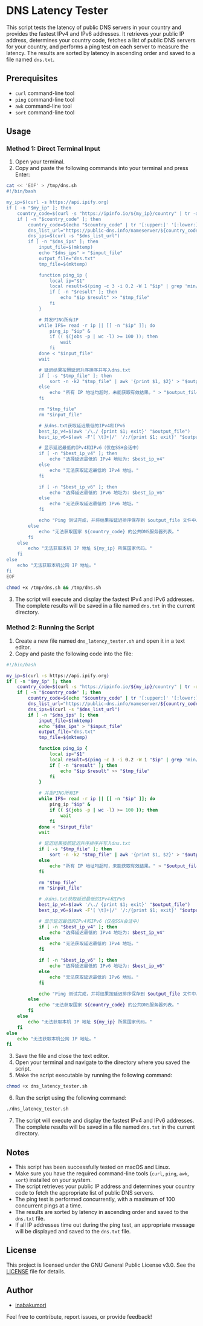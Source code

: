 # DNS Latency Tester

This script tests the latency of public DNS servers in your country and provides the fastest IPv4 and IPv6 addresses. It retrieves your public IP address, determines your country code, fetches a list of public DNS servers for your country, and performs a ping test on each server to measure the latency. The results are sorted by latency in ascending order and saved to a file named `dns.txt`.

## Prerequisites

- `curl` command-line tool
- `ping` command-line tool
- `awk` command-line tool
- `sort` command-line tool

## Usage

### Method 1: Direct Terminal Input

1. Open your terminal.
2. Copy and paste the following commands into your terminal and press Enter:

```bash
cat << 'EOF' > /tmp/dns.sh
#!/bin/bash

my_ip=$(curl -s https://api.ipify.org)
if [ -n "$my_ip" ]; then
    country_code=$(curl -s "https://ipinfo.io/${my_ip}/country" | tr -d '"')
    if [ -n "$country_code" ]; then
        country_code=$(echo "$country_code" | tr '[:upper:]' '[:lower:]')
        dns_list_url="https://public-dns.info/nameserver/${country_code}.txt"
        dns_ips=$(curl -s "$dns_list_url")
        if [ -n "$dns_ips" ]; then
            input_file=$(mktemp)
            echo "$dns_ips" > "$input_file"
            output_file="dns.txt"
            tmp_file=$(mktemp)

            function ping_ip {
                local ip="$1"
                local result=$(ping -c 3 -i 0.2 -W 1 "$ip" | grep 'min/avg/max' | awk -F'/' '{print $5}')
                if [ -n "$result" ]; then
                    echo "$ip $result" >> "$tmp_file"
                fi
            }

            # 并发PING所有IP
            while IFS= read -r ip || [[ -n "$ip" ]]; do
                ping_ip "$ip" &
                if (( $(jobs -p | wc -l) >= 100 )); then
                    wait
                fi
            done < "$input_file"
            wait

            # 延迟结果按照延迟升序排序并写入dns.txt
            if [ -s "$tmp_file" ]; then
                sort -n -k2 "$tmp_file" | awk '{print $1, $2}' > "$output_file"
            else
                echo "所有 IP 地址均超时，未能获取有效结果。" > "$output_file"
            fi

            rm "$tmp_file"
            rm "$input_file"

            # 从dns.txt获取延迟最低的IPv4和IPv6
            best_ip_v4=$(awk '/\./ {print $1; exit}' "$output_file")
            best_ip_v6=$(awk -F'[ \t]+|/' '/:/{print $1; exit}' "$output_file")

            # 显示延迟最低的IPv4和IPv6（仅在SSH会话中）
            if [ -n "$best_ip_v4" ]; then
                echo "选择延迟最低的 IPv4 地址为: $best_ip_v4"
            else
                echo "无法获取延迟最低的 IPv4 地址。"
            fi

            if [ -n "$best_ip_v6" ]; then
                echo "选择延迟最低的 IPv6 地址为: $best_ip_v6"
            else
                echo "无法获取延迟最低的 IPv6 地址。"
            fi

            echo "Ping 测试完成，并将结果按延迟排序保存到 $output_file 文件中。"
        else
            echo "无法获取国家 ${country_code} 的公共DNS服务器列表。"
        fi
    else
        echo "无法获取本机 IP 地址 ${my_ip} 所属国家代码。"
    fi
else
    echo "无法获取本机公网 IP 地址。"
fi
EOF

chmod +x /tmp/dns.sh && /tmp/dns.sh
```

3. The script will execute and display the fastest IPv4 and IPv6 addresses. The complete results will be saved in a file named `dns.txt` in the current directory.

### Method 2: Running the Script

1. Create a new file named `dns_latency_tester.sh` and open it in a text editor.
2. Copy and paste the following code into the file:

```bash
#!/bin/bash

my_ip=$(curl -s https://api.ipify.org)
if [ -n "$my_ip" ]; then
    country_code=$(curl -s "https://ipinfo.io/${my_ip}/country" | tr -d '"')
    if [ -n "$country_code" ]; then
        country_code=$(echo "$country_code" | tr '[:upper:]' '[:lower:]')
        dns_list_url="https://public-dns.info/nameserver/${country_code}.txt"
        dns_ips=$(curl -s "$dns_list_url")
        if [ -n "$dns_ips" ]; then
            input_file=$(mktemp)
            echo "$dns_ips" > "$input_file"
            output_file="dns.txt"
            tmp_file=$(mktemp)

            function ping_ip {
                local ip="$1"
                local result=$(ping -c 3 -i 0.2 -W 1 "$ip" | grep 'min/avg/max' | awk -F'/' '{print $5}')
                if [ -n "$result" ]; then
                    echo "$ip $result" >> "$tmp_file"
                fi
            }

            # 并发PING所有IP
            while IFS= read -r ip || [[ -n "$ip" ]]; do
                ping_ip "$ip" &
                if (( $(jobs -p | wc -l) >= 100 )); then
                    wait
                fi
            done < "$input_file"
            wait

            # 延迟结果按照延迟升序排序并写入dns.txt
            if [ -s "$tmp_file" ]; then
                sort -n -k2 "$tmp_file" | awk '{print $1, $2}' > "$output_file"
            else
                echo "所有 IP 地址均超时，未能获取有效结果。" > "$output_file"
            fi

            rm "$tmp_file"
            rm "$input_file"

            # 从dns.txt获取延迟最低的IPv4和IPv6
            best_ip_v4=$(awk '/\./ {print $1; exit}' "$output_file")
            best_ip_v6=$(awk -F'[ \t]+|/' '/:/{print $1; exit}' "$output_file")

            # 显示延迟最低的IPv4和IPv6（仅在SSH会话中）
            if [ -n "$best_ip_v4" ]; then
                echo "选择延迟最低的 IPv4 地址为: $best_ip_v4"
            else
                echo "无法获取延迟最低的 IPv4 地址。"
            fi

            if [ -n "$best_ip_v6" ]; then
                echo "选择延迟最低的 IPv6 地址为: $best_ip_v6"
            else
                echo "无法获取延迟最低的 IPv6 地址。"
            fi

            echo "Ping 测试完成，并将结果按延迟排序保存到 $output_file 文件中。"
        else
            echo "无法获取国家 ${country_code} 的公共DNS服务器列表。"
        fi
    else
        echo "无法获取本机 IP 地址 ${my_ip} 所属国家代码。"
    fi
else
    echo "无法获取本机公网 IP 地址。"
fi
```

3. Save the file and close the text editor.
4. Open your terminal and navigate to the directory where you saved the script.
5. Make the script executable by running the following command:

```bash
chmod +x dns_latency_tester.sh
```

6. Run the script using the following command:

```bash
./dns_latency_tester.sh
```

7. The script will execute and display the fastest IPv4 and IPv6 addresses. The complete results will be saved in a file named `dns.txt` in the current directory.

## Notes

- This script has been successfully tested on macOS and Linux.
- Make sure you have the required command-line tools (`curl`, `ping`, `awk`, `sort`) installed on your system.
- The script retrieves your public IP address and determines your country code to fetch the appropriate list of public DNS servers.
- The ping test is performed concurrently, with a maximum of 100 concurrent pings at a time.
- The results are sorted by latency in ascending order and saved to the `dns.txt` file.
- If all IP addresses time out during the ping test, an appropriate message will be displayed and saved to the `dns.txt` file.

## License

This project is licensed under the GNU General Public License v3.0. See the [LICENSE](LICENSE) file for details.

## Author

- [inabakumori](https://github.com/inabakumori)

Feel free to contribute, report issues, or provide feedback!
